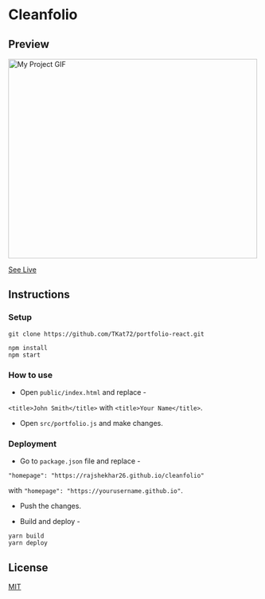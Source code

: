# Cleanfolio

## Preview

<!-- [![Img](https://artstargarm2-backet.s3.amazonaws.com/Screen+Recording+2022-06-28+at+5.42.41+AM.gif)](https://sparkling-lily-63070f.netlify.app) -->
<!-- ![img](https://artstargarm2-backet.s3.amazonaws.com/Screen+Recording+2022-06-28+at+5.42.41+AM.gif)
<img src="https://artstargarm2-backet.s3.amazonaws.com/Screen+Recording+2022-06-28+at+5.42.41+AM.gif" alt="My Project GIF" width="500" height="600"> -->

<img src="./myScreen.gif" alt="My Project GIF" width="500" height="400">

[See Live](https://sparkling-lily-63070f.netlify.app)

## Instructions

### Setup

```shell
git clone https://github.com/TKat72/portfolio-react.git

```


```shell
npm install
npm start
```


### How to use

- Open `public/index.html` and replace -

`<title>John Smith</title>` with `<title>Your Name</title>`.

- Open `src/portfolio.js` and make changes.

### Deployment

- Go to `package.json` file and replace -

`"homepage": "https://rajshekhar26.github.io/cleanfolio"`

with `"homepage": "https://yourusername.github.io"`.

- Push the changes.

- Build and deploy -

```shell
yarn build
yarn deploy
```

## License

[MIT](https://choosealicense.com/licenses/mit/)
